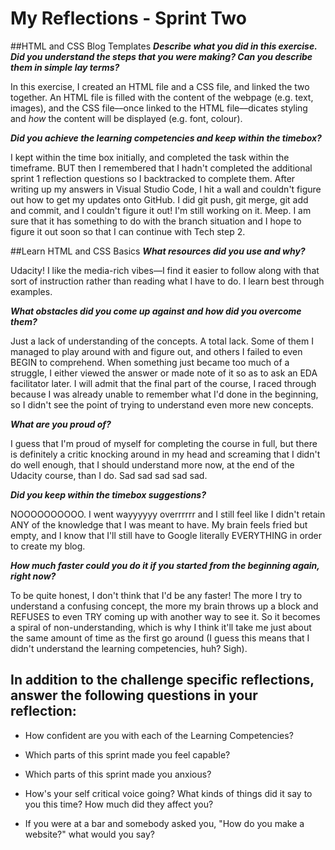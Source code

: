 # My Reflections - Sprint Two 
##HTML and CSS Blog Templates
**_Describe what you did in this exercise. Did you understand the steps that you were making? Can you describe them in simple lay terms?_**

In this exercise, I created an HTML file and a CSS file, and linked the two together. An HTML file is filled with the content of the webpage (e.g. text, images), and the CSS file––once linked to the HTML file––dicates styling and _how_ the content will be displayed (e.g. font, colour).

**_Did you achieve the learning competencies and keep within the timebox?_**

I kept within the time box initially, and completed the task within the timeframe. BUT then I remembered that I hadn't completed the additional sprint 1 reflection questions so I backtracked to complete them. After writing up my answers in Visual Studio Code, I hit a wall and couldn't figure out how to get my updates onto GitHub. I did git push, git merge, git add and commit, and I couldn't figure it out! I'm still working on it. Meep. I am sure that it has something to do with the branch situation and I hope to figure it out soon so that I can continue with Tech step 2.

##Learn HTML and CSS Basics
**_What resources did you use and why?_**

Udacity! I like the media-rich vibes––I find it easier to follow along with that sort of instruction rather than reading what I have to do. I learn best through examples.

**_What obstacles did you come up against and how did you overcome them?_**

Just a lack of understanding of the concepts. A total lack. Some of them I managed to play around with and figure out, and others I failed to even BEGIN to comprehend. When something just became too much of a struggle, I either viewed the answer or made note of it so as to ask an EDA facilitator later. I will admit that the final part of the course, I raced through because I was already unable to remember what I'd done in the beginning, so I didn't see the point of trying to understand even more new concepts. 

**_What are you proud of?_**

I guess that I'm proud of myself for completing the course in full, but there is definitely a critic knocking around in my head and screaming that I didn't do well enough, that I should understand more now, at the end of the Udacity course, than I do. Sad sad sad sad sad.

**_Did you keep within the timebox suggestions?_**

NOOOOOOOOOO. I went wayyyyyy overrrrrr and I still feel like I didn't retain ANY of the knowledge that I was meant to have. My brain feels fried but empty, and I know that I'll still have to Google literally EVERYTHING in order to create my blog. 

**_How much faster could you do it if you started from the beginning again, right now?_**

To be quite honest, I don't think that I'd be any faster! The more I try to understand a confusing concept, the more my brain throws up a block and REFUSES to even TRY coming up with another way to see it. So it becomes a spiral of non-understanding, which is why I think it'll take me just about the same amount of time as the first go around (I guess this means that I didn't understand the learning competencies, huh? Sigh).

## In addition to the challenge specific reflections, answer the following questions in your reflection:


- How confident are you with each of the Learning Competencies?



- Which parts of this sprint made you feel capable?



- Which parts of this sprint made you anxious?



- How's your self critical voice going? What kinds of things did it say to you this time? How much did they affect you?



- If you were at a bar and somebody asked you, "How do you make a website?" what would you say?
